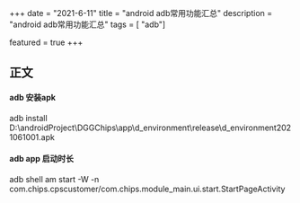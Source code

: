 +++
date = "2021-6-11"
title = "android adb常用功能汇总"
description = "android adb常用功能汇总"
tags = [ "adb"]

featured = true
+++
## 正文
#### adb 安装apk
adb install D:\androidProject\DGGChips\app\d_environment\release\d_environment2021061001.apk

#### adb app 启动时长 
 adb shell am start -W -n com.chips.cpscustomer/com.chips.module_main.ui.start.StartPageActivity